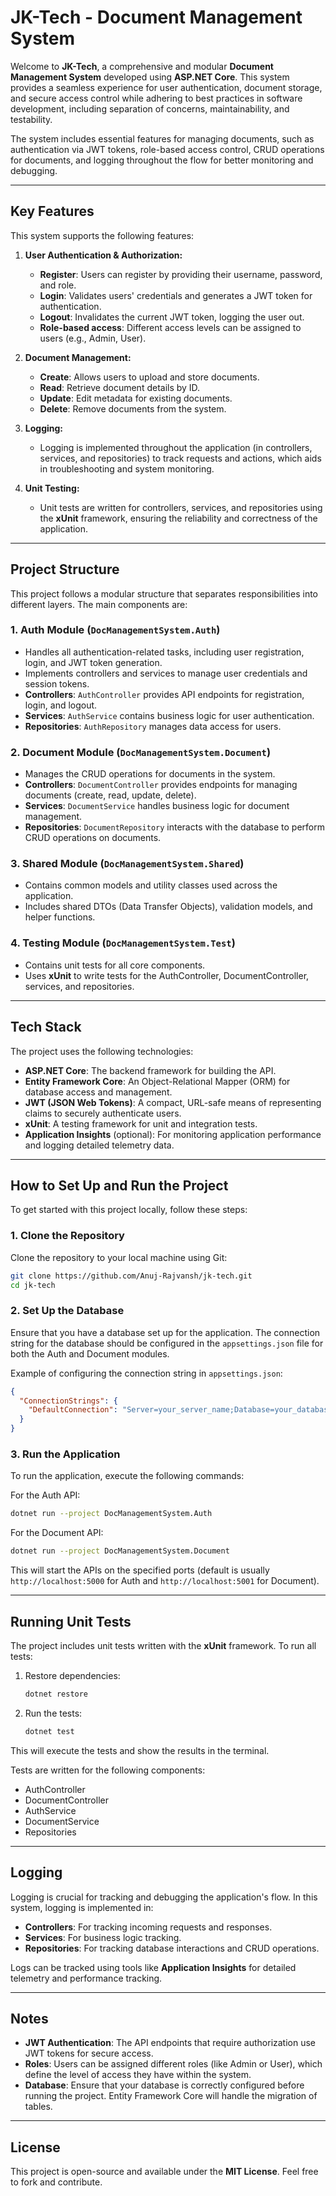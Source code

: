
# JK-Tech - Document Management System

Welcome to **JK-Tech**, a comprehensive and modular **Document Management System** developed using **ASP.NET Core**. This system provides a seamless experience for user authentication, document storage, and secure access control while adhering to best practices in software development, including separation of concerns, maintainability, and testability.

The system includes essential features for managing documents, such as authentication via JWT tokens, role-based access control, CRUD operations for documents, and logging throughout the flow for better monitoring and debugging.

---

## Key Features

This system supports the following features:

1. **User Authentication & Authorization:**
   - **Register**: Users can register by providing their username, password, and role.
   - **Login**: Validates users' credentials and generates a JWT token for authentication.
   - **Logout**: Invalidates the current JWT token, logging the user out.
   - **Role-based access**: Different access levels can be assigned to users (e.g., Admin, User).

2. **Document Management:**
   - **Create**: Allows users to upload and store documents.
   - **Read**: Retrieve document details by ID.
   - **Update**: Edit metadata for existing documents.
   - **Delete**: Remove documents from the system.

3. **Logging:**
   - Logging is implemented throughout the application (in controllers, services, and repositories) to track requests and actions, which aids in troubleshooting and system monitoring.

4. **Unit Testing:**
   - Unit tests are written for controllers, services, and repositories using the **xUnit** framework, ensuring the reliability and correctness of the application.

---

## Project Structure

This project follows a modular structure that separates responsibilities into different layers. The main components are:

### 1. **Auth Module** (`DocManagementSystem.Auth`)
   - Handles all authentication-related tasks, including user registration, login, and JWT token generation.
   - Implements controllers and services to manage user credentials and session tokens.
   - **Controllers**: `AuthController` provides API endpoints for registration, login, and logout.
   - **Services**: `AuthService` contains business logic for user authentication.
   - **Repositories**: `AuthRepository` manages data access for users.

### 2. **Document Module** (`DocManagementSystem.Document`)
   - Manages the CRUD operations for documents in the system.
   - **Controllers**: `DocumentController` provides endpoints for managing documents (create, read, update, delete).
   - **Services**: `DocumentService` handles business logic for document management.
   - **Repositories**: `DocumentRepository` interacts with the database to perform CRUD operations on documents.

### 3. **Shared Module** (`DocManagementSystem.Shared`)
   - Contains common models and utility classes used across the application.
   - Includes shared DTOs (Data Transfer Objects), validation models, and helper functions.

### 4. **Testing Module** (`DocManagementSystem.Test`)
   - Contains unit tests for all core components.
   - Uses **xUnit** to write tests for the AuthController, DocumentController, services, and repositories.

---

## Tech Stack

The project uses the following technologies:

- **ASP.NET Core**: The backend framework for building the API.
- **Entity Framework Core**: An Object-Relational Mapper (ORM) for database access and management.
- **JWT (JSON Web Tokens)**: A compact, URL-safe means of representing claims to securely authenticate users.
- **xUnit**: A testing framework for unit and integration tests.
- **Application Insights** (optional): For monitoring application performance and logging detailed telemetry data.

---

## How to Set Up and Run the Project

To get started with this project locally, follow these steps:

### 1. Clone the Repository

Clone the repository to your local machine using Git:

```bash
git clone https://github.com/Anuj-Rajvansh/jk-tech.git
cd jk-tech
```

### 2. Set Up the Database

Ensure that you have a database set up for the application. The connection string for the database should be configured in the `appsettings.json` file for both the Auth and Document modules.

Example of configuring the connection string in `appsettings.json`:

```json
{
  "ConnectionStrings": {
    "DefaultConnection": "Server=your_server_name;Database=your_database_name;User Id=your_username;Password=your_password;"
  }
}
```

### 3. Run the Application

To run the application, execute the following commands:

For the Auth API:

```bash
dotnet run --project DocManagementSystem.Auth
```

For the Document API:

```bash
dotnet run --project DocManagementSystem.Document
```

This will start the APIs on the specified ports (default is usually `http://localhost:5000` for Auth and `http://localhost:5001` for Document).

---

## Running Unit Tests

The project includes unit tests written with the **xUnit** framework. To run all tests:

1. Restore dependencies:

   ```bash
   dotnet restore
   ```

2. Run the tests:

   ```bash
   dotnet test
   ```

This will execute the tests and show the results in the terminal.

Tests are written for the following components:

- AuthController
- DocumentController
- AuthService
- DocumentService
- Repositories

---

## Logging

Logging is crucial for tracking and debugging the application's flow. In this system, logging is implemented in:

- **Controllers**: For tracking incoming requests and responses.
- **Services**: For business logic tracking.
- **Repositories**: For tracking database interactions and CRUD operations.

Logs can be tracked using tools like **Application Insights** for detailed telemetry and performance tracking.

---

## Notes

- **JWT Authentication**: The API endpoints that require authorization use JWT tokens for secure access.
- **Roles**: Users can be assigned different roles (like Admin or User), which define the level of access they have within the system.
- **Database**: Ensure that your database is correctly configured before running the project. Entity Framework Core will handle the migration of tables.

---

## License

This project is open-source and available under the **MIT License**. Feel free to fork and contribute.

